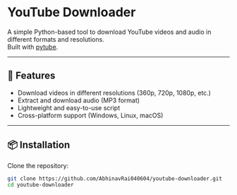 # YouTube Downloader

A simple Python-based tool to download YouTube videos and audio in different formats and resolutions.  
Built with [pytube](https://github.com/pytube/pytube).

---

## 🚀 Features
- Download videos in different resolutions (360p, 720p, 1080p, etc.)
- Extract and download audio (MP3 format)
- Lightweight and easy-to-use script
- Cross-platform support (Windows, Linux, macOS)

---

## 📦 Installation

Clone the repository:
```bash
git clone https://github.com/AbhinavRai040604/youtube-downloader.git
cd youtube-downloader
